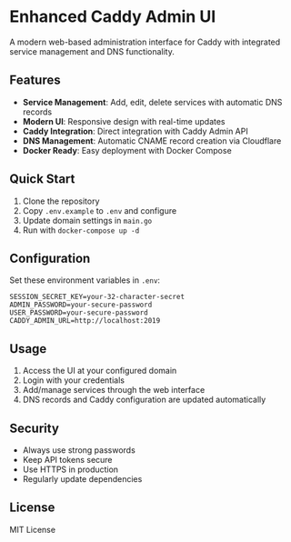 # Enhanced Caddy Admin UI

A modern web-based administration interface for Caddy with integrated service management and DNS functionality.

## Features

- **Service Management**: Add, edit, delete services with automatic DNS records
- **Modern UI**: Responsive design with real-time updates
- **Caddy Integration**: Direct integration with Caddy Admin API
- **DNS Management**: Automatic CNAME record creation via Cloudflare
- **Docker Ready**: Easy deployment with Docker Compose

## Quick Start

1. Clone the repository
2. Copy `.env.example` to `.env` and configure
3. Update domain settings in `main.go`
4. Run with `docker-compose up -d`

## Configuration

Set these environment variables in `.env`:

```
SESSION_SECRET_KEY=your-32-character-secret
ADMIN_PASSWORD=your-secure-password
USER_PASSWORD=your-secure-password
CADDY_ADMIN_URL=http://localhost:2019
```

## Usage

1. Access the UI at your configured domain
2. Login with your credentials
3. Add/manage services through the web interface
4. DNS records and Caddy configuration are updated automatically

## Security

- Always use strong passwords
- Keep API tokens secure
- Use HTTPS in production
- Regularly update dependencies

## License

MIT License
